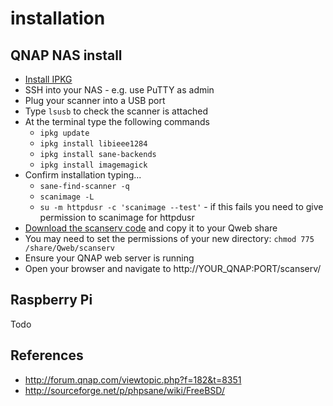 # installation

## QNAP NAS install
 * [Install IPKG](http://wiki.qnap.com/wiki/Install_Optware_IPKG)
 * SSH into your NAS - e.g. use PuTTY as admin
 * Plug your scanner into a USB port
 * Type `lsusb` to check the scanner is attached
 * At the terminal type the following commands
    * `ipkg update`
    * `ipkg install libieee1284`
    * `ipkg install sane-backends`
    * `ipkg install imagemagick`
 * Confirm installation typing...
    * `sane-find-scanner -q`
    * `scanimage -L`
    * `su -m httpdusr -c 'scanimage --test'` - if this fails you need to give permission to scanimage for httpdusr
 * [Download the scanserv code](https://github.com/sbs20/scanserv/archive/master.zip) and copy it to your Qweb share
 * You may need to set the permissions of your new directory: `chmod 775 /share/Qweb/scanserv`
 * Ensure your QNAP web server is running
 * Open your browser and navigate to http://YOUR_QNAP:PORT/scanserv/ 

## Raspberry Pi
Todo

## References
 * http://forum.qnap.com/viewtopic.php?f=182&t=8351
 * http://sourceforge.net/p/phpsane/wiki/FreeBSD/
  